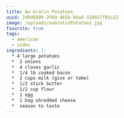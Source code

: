```yaml
---
title: Au Gratin Potatoes
uuid: 2d0d6899-3f69-465b-bbad-319b57f81c22
image: /uploads/auGratinPotatoes.jpg
favorite: true
tags: 
  - american
  - sides
ingredients: |-
  * 4 large potatoes
  *  2 onions
  *  4 cloves garlic
  *  1/4 lb cooked bacon
  *  2 cups milk (give or take)
  *  1/2 stick butter
  *  1/2 cup flour
  *  1 egg
  *  1 bag shredded cheese
  *  season to taste
---
```


